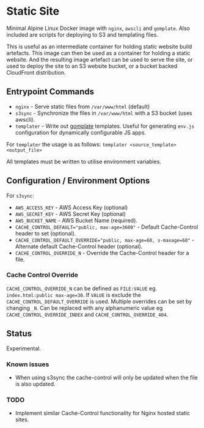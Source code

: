 # Static Site

Minimal Alpine Linux Docker image with `nginx`, `awscli` and `gomplate`. Also included are scripts for
deploying to S3 and templating files.

This is useful as an intermediate container for holding static website build artefacts. This image can then be used
as a container for holding a static website. And the resulting image artefact can be used to serve the site, or used to deploy the site to an S3 website bucket, or a bucket backed CloudFront distribution.

## Entrypoint Commands

- `nginx` - Serve static files from `/var/www/html` (default)
- `s3sync` - Synchronize the files in `/var/www/html` with a S3 bucket (uses awscli).
- `templater` - Write out [gomplate](https://docs.gomplate.ca/) templates. Useful for generating `env.js` configuration for dynamically configurable JS apps.

For `templater` the usage is as follows: `templater <source_template> <output_file>`

All templates must be written to utilise environment variables.

## Configuration / Environment Options

For `s3sync`:

- `AWS_ACCESS_KEY` - AWS Access Key (optional)
- `AWS_SECRET_KEY` - AWS Secret Key (optional)
- `AWS_BUCKET_NAME` - AWS Bucket Name (required).
- `CACHE_CONTROL_DEFAULT="public, max-age=3600"` - Default Cache-Control header to set (optional).
- `CACHE_CONTROL_DEFAULT_OVERRIDE="public, max-age=60, s-maxage=60"` - Alternate default Cache-Control header (optional).
- `CACHE_CONTROL_OVERRIDE_N` - Override the Cache-Control header for a file.

### Cache Control Override

`CACHE_CONTROL_OVERRIDE_N` can be defined as `FILE:VALUE` eg. `index.html:public max-age=30`. If `VALUE` is exclude the `CACHE_CONTROL_DEFAULT_OVERRIDE` is used. Multiple overrides can be set by changing `_N`. Can be replaced with any alphanumeric value eg `CACHE_CONTROL_OVERRIDE_INDEX` and `CACHE_CONTROL_OVERRIDE_404`.

## Status

Experimental.

### Known issues

* When using s3sync the cache-control will only be updated when the file is also updated.

### TODO

* Implement similar Cache-Control functionality for Nginx hosted static sites.
